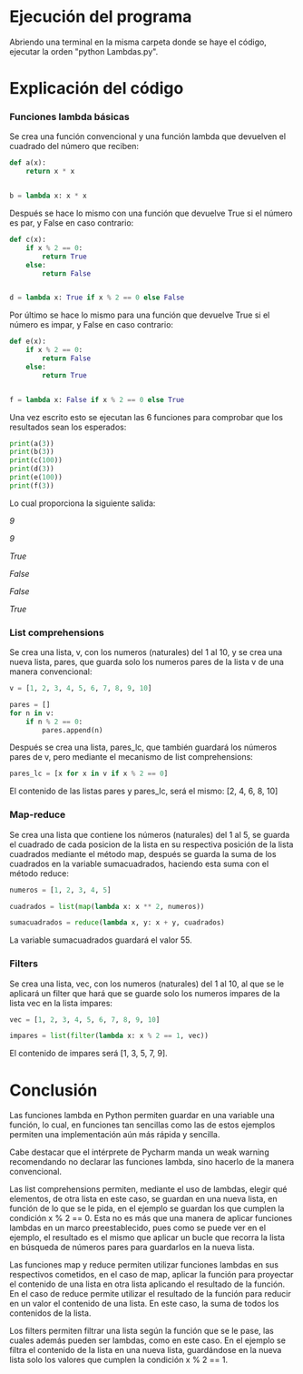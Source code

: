 # Ejecución del programa
Abriendo una terminal en la misma carpeta donde se haye el código, ejecutar la orden "python Lambdas.py".

# Explicación del código

### Funciones lambda básicas

Se crea una función convencional y una función lambda que devuelven el cuadrado del número que reciben:
```python
def a(x):
    return x * x


b = lambda x: x * x
```

Después se hace lo mismo con una función que devuelve True si el número es par, y False en caso contrario:
```python
def c(x):
    if x % 2 == 0:
        return True
    else:
        return False


d = lambda x: True if x % 2 == 0 else False
```

Por último se hace lo mismo para una función que devuelve True si el número es impar, y False en caso contrario:
```python
def e(x):
    if x % 2 == 0:
        return False
    else:
        return True


f = lambda x: False if x % 2 == 0 else True
```

Una vez escrito esto se ejecutan las 6 funciones para comprobar que los resultados sean los esperados:
```python
print(a(3))
print(b(3))
print(c(100))
print(d(3))
print(e(100))
print(f(3))
```

Lo cual proporciona la siguiente salida:

_9_

_9_

_True_

_False_

_False_

_True_

### List comprehensions

Se crea una lista, v, con los numeros (naturales) del 1 al 10, y se crea una nueva lista, pares, que guarda solo los numeros pares de la lista v de una manera convencional:

```python
v = [1, 2, 3, 4, 5, 6, 7, 8, 9, 10]

pares = []
for n in v:
    if n % 2 == 0:
        pares.append(n)
```

Después se crea una lista, pares_lc, que también guardará los números pares de v, pero mediante el mecanismo de list comprehensions:

```python
pares_lc = [x for x in v if x % 2 == 0]
```

El contenido de las listas pares y pares_lc, será el mismo: [2, 4, 6, 8, 10]

### Map-reduce

Se crea una lista que contiene los números (naturales) del 1 al 5, se guarda el cuadrado de cada posicion de la lista en su respectiva posición de la lista cuadrados mediante el método map, después se guarda la suma de los cuadrados en la variable sumacuadrados, haciendo esta suma con el método reduce:

```python
numeros = [1, 2, 3, 4, 5]

cuadrados = list(map(lambda x: x ** 2, numeros))

sumacuadrados = reduce(lambda x, y: x + y, cuadrados)
```

La variable sumacuadrados guardará el valor 55.

### Filters

Se crea una lista, vec, con los numeros (naturales) del 1 al 10, al que se le aplicará un filter que hará que se guarde solo los numeros impares de la lista vec en la lista impares:

```python
vec = [1, 2, 3, 4, 5, 6, 7, 8, 9, 10]

impares = list(filter(lambda x: x % 2 == 1, vec))
```

El contenido de impares será [1, 3, 5, 7, 9].

# Conclusión

Las funciones lambda en Python permiten guardar en una variable una función, lo cual, en funciones tan sencillas como las de estos ejemplos permiten una implementación aún más rápida y sencilla.

Cabe destacar que el intérprete de Pycharm manda un weak warning recomendando no declarar las funciones lambda, sino hacerlo de la manera convencional.

Las list comprehensions permiten, mediante el uso de lambdas, elegir qué elementos, de otra lista en este caso, se guardan en una nueva lista, en función de lo que se le pida, en el ejemplo se guardan los que cumplen la condición x % 2 == 0. Esta no es más que una manera de aplicar funciones lambdas en un marco preestablecido, pues como se puede ver en el ejemplo, el resultado es el mismo que aplicar un bucle que recorra la lista en búsqueda de números pares para guardarlos en la nueva lista.

Las funciones map y reduce permiten utilizar funciones lambdas en sus respectivos cometidos, en el caso de map, aplicar la función para proyectar el contenido de una lista en otra lista aplicando el resultado de la función. En el caso de reduce permite utilizar el resultado de la función para reducir en un valor el contenido de una lista. En este caso, la suma de todos los contenidos de la lista.

Los filters permiten filtrar una lista según la función que se le pase, las cuales además pueden ser lambdas, como en este caso. En el ejemplo se filtra el contenido de la lista en una nueva lista, guardándose en la nueva lista solo los valores que cumplen la condición x % 2 == 1.
